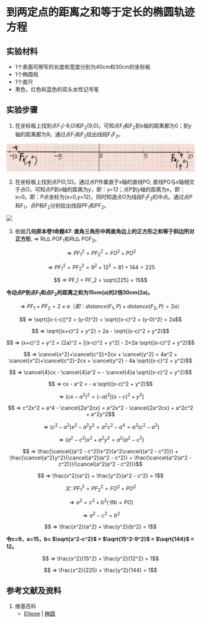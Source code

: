 # 到两定点的距离之和等于定长的椭圆轨迹方程

## 实验材料

- 1个表面可擦写的长度和宽度分别为40cm和30cm的坐标板
- 1个椭圆规
- 1个直尺
- 黑色，红色和蓝色的双头水性记号笔

## 实验步骤

1. 在坐标板上找到点F<sub>1</sub>(-9,0)和F<sub>2</sub>(9,0)。可知点F<sub>1</sub>和F<sub>2</sub>到x轴的距离都为0；到y轴的距离都为9。通过点F<sub>1</sub>和F<sub>2</sub>绘出线段F<sub>1</sub>F<sub>2</sub>。

![](/images/函数和极限/在2维坐标纸上感受n个点组成了任意形状的轮廓/到两定点的距离之和等于定长的椭圆轨迹方程/1a1.jpg)

2. 在坐标板上找到点P(0,12)。通过点P作垂直于x轴的直线PO, 直线PO与x轴相交于点O。可知点P到x轴的距离为y，即：y=12；点P到y轴的距离为x，即：x=0。即：P点坐标为(x=0,y=12)，同时知道点O为线段F<sub>1</sub>F<sub>2</sub>的中点。通过点P和F<sub>1</sub>，点P和F<sub>2</sub>分别绘出线段PF<sub>1</sub>和PF<sub>2</sub>。

![](/images/函数和极限/在2维坐标纸上感受n个点组成了任意形状的轮廓/到两定点的距离之和等于定长的椭圆轨迹方程/1a2.jpg)

3. 依据**几何原本卷1命题47: 直角三角形中两直角边上的正方形之和等于斜边所对正方形**, ⇒ Rt△ POF<sub>1</sub>和Rt△ POF<sub>2</sub>。

$$ ⇒ PF_1^2 = PF_2^2 = FO^2 + PO^2$$

$$ ⇒ PF_1^2 = PF_2^2 = 9^2 + 12^2 = 81 + 144 = 225$$

$$ ⇒ PF_1 = PF_2 = \sqrt{225} = 15$$

**令动点P到点F<sub>1</sub>和点F<sub>2</sub>的距离之和为15cm(a)的2倍30cm(2a)。**

$$ ⇒ PF_1 + PF_2 = 2 × a （即：distance(F_1,P) + distance(F_2,P) = 2a）$$

$$ ⇒ \sqrt{[x-(-c)]^2 + (y-0)^2} +  \sqrt{(x-c)^2 + (y-0)^2} = 2a$$

$$ ⇒ \sqrt{(x+c)^2 + y^2} = 2a - \sqrt{(x-c)^2 + y^2}$$

$$ ⇒ (x+c)^2 + y^2 = (2a)^2 + [(x-c)^2 + y^2] - 2×2a \sqrt{(x-c)^2 + y^2}$$

$$ ⇒ \cancel{x^2}+\cancel{c^2}+2cx + \cancel{y^2} = 4a^2 + \cancel{x^2}+\cancel{c^2}-2cx + \cancel{y^2} - 4a \sqrt{(x-c)^2 + y^2}$$

$$ ⇒ \cancel{4}cx - \cancel{4}a^2 = - \cancel{4}a \sqrt{(x-c)^2 + y^2}$$

$$ ⇒ cx - a^2 = - a \sqrt{(x-c)^2 + y^2}$$

$$ ⇒ (cx - a^2)^2 = (-a)^2[(x-c)^2 + y^2]$$

$$ ⇒ c^2x^2 + a^4 - \cancel{2a^2cx} = a^2x^2 - \cancel{2a^2cx} + a^2c^2 + a^2y^2$$

$$ ⇒ (c^2 - a^2)x^2 - a^2y^2 = a^2c^2 - a^4 = a^2(c^2 - a^2)$$

$$ ⇒ (a^2 - c^2)x^2 + a^2y^2 = a^2(a^2 - c^2)$$

$$ ⇒ \frac{\cancel{(a^2 - c^2)}x^2}{a^2\cancel{(a^2 - c^2)}} + \frac{\cancel{a^2}y^2}{\cancel{a^2}(a^2 - c^2)} = \frac{\cancel{a^2(a^2 - c^2)}}{\cancel{a^2(a^2 - c^2)}}$$

$$ ⇒ \frac{x^2}{a^2} + \frac{y^2}{a^2 - c^2} = 1$$

$$ 又 ∵  PF_1^2 = PF_2^2 = FO^2 + PO^2$$

$$ ⇒ a^2 = c^2 + b^2 (令 b = PO)$$

$$ ⇒ a^2 - c^2 = b^2 $$

$$ ⇒ \frac{x^2}{a^2} + \frac{y^2}{b^2} = 1$$

**令c=9，a=15，b= $\sqrt{a^2-c^2}$ = $\sqrt{15^2-9^2}$ = $\sqrt{144}$ = 12。**

$$ ⇒ \frac{x^2}{15^2} + \frac{y^2}{12^2} = 1$$

$$ ⇒ \frac{x^2}{225} + \frac{y^2}{144} = 1$$

## 参考文献及资料

1. 维基百科
	- [Ellipse](https://en.wikipedia.org/wiki/Ellipse) | [椭圆](https://zh.wikipedia.org/wiki/%E6%A4%AD%E5%9C%86) 

